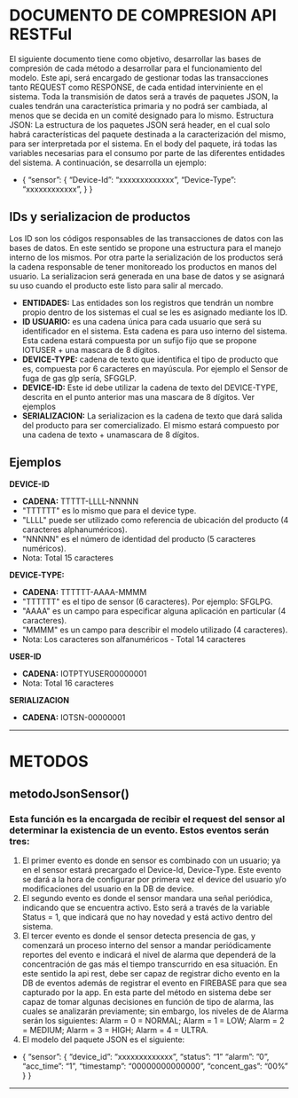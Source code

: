 # DOCUMENTO DE COMPRESION API RESTFul

El siguiente documento tiene como objetivo, desarrollar las bases de compresión de cada método a desarrollar para el funcionamiento del modelo.
Este api, será encargado de gestionar todas las transacciones tanto REQUEST como RESPONSE, de cada entidad interviniente en el sistema.
Toda la transmisión de datos será a través de paquetes JSON, la cuales tendrán una característica primaria y no podrá ser cambiada, al menos que se decida en un comité designado para lo mismo.
Estructura JSON: La estructura de los paquetes JSON será header, en el cual solo habrá características del paquete destinada a la caracterización del mismo, para ser interpretada por el sistema. En el body del paquete, irá todas las variables necesarias para el consumo por parte de las diferentes entidades del sistema. A continuación, se desarrolla un ejemplo:

* { 
	“sensor”: {
  		“Device-Id”: “xxxxxxxxxxxxx”,
		“Device-Type”: “xxxxxxxxxxxx”,
	}
 }
## IDs y serializacion de productos
Los ID son los códigos responsables de las transacciones de datos con las bases de datos. En este sentido se propone una estructura para el manejo interno de los mismos. Por otra parte la serialización de los productos será la cadena responsable de tener monitoreado los productos en manos del usuario. La serializacion será generada en una base de datos y se asignará su uso cuando el producto este listo para salir al mercado.

* **ENTIDADES:** Las entidades son los registros que tendrán un nombre propio dentro de los sistemas el cual se les es asignado mediante los ID.
* **ID USUARIO:** es una cadena única para cada usuario que será su identificador en el sistema. Esta cadena es para uso interno del sistema. Esta cadena estará compuesta por un sufijo fijo que se propone IOTUSER + una mascara de 8 dígitos.
* **DEVICE-TYPE:** cadena de texto que identifica el tipo de producto que es, compuesta por 6 caracteres en mayúscula. Por ejemplo el Sensor de fuga de gas glp sería, SFGGLP.
* **DEVICE-ID:** Este id debe utilizar la cadena de texto del DEVICE-TYPE, descrita en el punto anterior mas una mascara de 8 dígitos. Ver ejemplos
* **SERIALIZACION:** La serializacion es la cadena de texto que dará salida del producto para ser comercializado. El mismo estará compuesto por una cadena de texto + unamascara de 8 dígitos.

## Ejemplos
**DEVICE-ID**

*   **CADENA:** TTTTT-LLLL-NNNNN
*   "TTTTTT" es lo mismo que para el device type.
*   "LLLL" puede ser utilizado como referencia de ubicación del producto (4 caracteres alphanuméricos).
*   "NNNNN" es el número de identidad del producto (5 caracteres numéricos).
* Nota: Total 15 caracteres

**DEVICE-TYPE:**

*   **CADENA:** TTTTTT-AAAA-MMMM
*   "TTTTTT" es el tipo de sensor (6 caracteres). Por ejemplo: SFGLPG.
*   "AAAA" es un campo para especificar alguna aplicación en particular (4 caracteres).
*   "MMMM" es un campo para describir el modelo utilizado (4 caracteres).
* Nota: Los caracteres son alfanuméricos - Total 14 caracteres

**USER-ID**

* **CADENA:** IOTPTYUSER00000001
* Nota: Total 16 caracteres

**SERIALIZACION**

* **CADENA:** IOTSN-00000001

---

# METODOS

## metodoJsonSensor() 

### Esta función es la encargada de recibir el request del sensor al determinar la existencia de un evento. Estos eventos serán tres:
1. El primer evento es donde en sensor es combinado con un usuario; ya en el sensor estará precargado el Device-Id, Device-Type. Este evento se dará a la hora de configurar por primera vez el device del usuario y/o modificaciones del usuario en la DB de device.
2. El segundo evento es donde el sensor mandara una señal periódica, indicando que se encuentra activo. Esto será a través de la variable Status = 1, que indicará que no hay novedad y está activo dentro del sistema.
3. El tercer evento es donde el sensor detecta presencia de gas, y comenzará un proceso interno del sensor a mandar periódicamente reportes del evento e indicará el nivel de alarma que dependerá de la concentración de gas más el tiempo transcurrido en esa situación.  En este sentido la api rest, debe ser capaz de registrar dicho evento en la DB de eventos además de registrar el evento en FIREBASE para que sea capturado por la app. En esta parte del método en sistema debe ser capaz de tomar algunas decisiones en función de tipo de alarma, las cuales se analizarán previamente; sin embargo, los niveles de de Alarma serán los siguientes: Alarm = 0 = NORMAL; Alarm = 1 = LOW; Alarm = 2 = MEDIUM; Alarm = 3 = HIGH; Alarm = 4 = ULTRA.
4. El modelo del paquete JSON es el siguiente:

* { 
	“sensor”: {
  		“device_id”: “xxxxxxxxxxxxx”,
		“status”: “1”
		“alarm”: ”0”,
		“acc_time”: “1”,
		“timestamp”: “00000000000000”,
		“concent_gas”: “00%”
	}
 }




---
